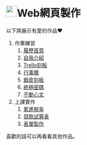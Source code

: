 # <img src=https://static.wixstatic.com/media/5a71f2_0f4c475255a540eeafdb78445852d7fe~mv2.png/v1/fill/w_170,h_170,al_c,usm_0.66_1.00_0.01/5a71f2_0f4c475255a540eeafdb78445852d7fe~mv2.png height=30></img>Web網頁製作
以下將展示有愛的作品❤
1. 作業練習
    1. [履歷首頁](https://webbuildschool.azurewebsites.net/作業練習/履歷網頁/index.html)
    2. [自我介紹](https://webbuildschool.azurewebsites.net/作業練習/履歷網頁/Resume.html)
    3. [Trello刻板](https://webbuildschool.azurewebsites.net/作業練習/履歷網頁/Trello.html)
    4. [行事曆](https://webbuildschool.azurewebsites.net/作業練習/日曆日曆日曆.html)
    5. [蝦皮刻板](https://webbuildschool.azurewebsites.net/作業練習/shopee.html)
    6. [終極密碼](https://webbuildschool.azurewebsites.net/作業練習/終極密碼.html)
    7. [不動心文](https://webbuildschool.azurewebsites.net/作業練習/news/index.html)
2. 上課實作
    1. [累進稅率](https://webbuildschool.azurewebsites.net/課堂練習/累進稅率.html)
    2. [貸款試算表](https://webbuildschool.azurewebsites.net/課堂練習/貸款試算表.html)
    3. [表單製作](https://webbuildschool.azurewebsites.net/課堂練習/20180321表單.html)

喜歡的話可以再看看其他作品。
